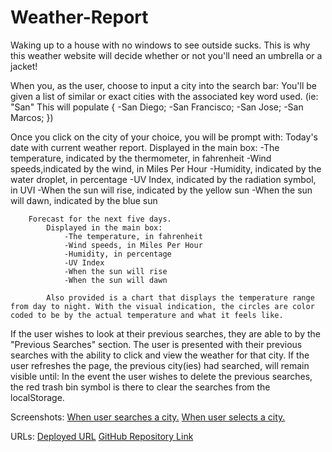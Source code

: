 # Weather-Report

Waking up to a house with no windows to see outside sucks.
    This is why this weather website will decide whether or not you'll need an umbrella or a jacket!

When you, as the user, choose to input a city into the search bar:
        You'll be given a list of similar or exact cities with the associated key word used.
            (ie: "San"
                This will populate {
                    -San Diego;
                    -San Francisco;
                    -San Jose;
                    -San Marcos;
            })

Once you click on the city of your choice, you will be prompt with:
        Today's date with current weather report.
            Displayed in the main box:
                -The temperature, indicated by the thermometer, in fahrenheit
                -Wind speeds,indicated by the wind, in Miles Per Hour
                -Humidity, indicated by the water droplet, in percentage
                -UV Index, indicated by the radiation symbol, in UVI
                -When the sun will rise, indicated by the yellow sun
                -When the sun will dawn, indicated by the blue sun
        
        Forecast for the next five days.
            Displayed in the main box:
                -The temperature, in fahrenheit
                -Wind speeds, in Miles Per Hour
                -Humidity, in percentage
                -UV Index
                -When the sun will rise
                -When the sun will dawn

            Also provided is a chart that displays the temperature range from day to night. With the visual indication, the circles are color coded to be by the actual temperature and what it feels like.

If the user wishes to look at their previous searches, they are able to by the "Previous Searches" section.
        The user is presented with their previous searches with the ability to click and view the weather for that city.
            If the user refreshes the page, the previous city(ies) had searched, will remain visible until:
                    In the event the user wishes to delete the previous searches, the red trash bin symbol is there to clear the searches from the localStorage.
        


Screenshots:
<a href= "https://github.com/kims1998/Please-Remind-Me/blob/main/IMG/During_shift.JPG">When user searches a city.</a>
<a href= "https://github.com/kims1998/Please-Remind-Me/blob/main/IMG/EOS.JPG">When user selects a city.</a>

URLs:
<a href= "https://kims1998.github.io/Weather-Report/">Deployed URL</a>
<a href= "https://github.com/kims1998/Weather-Report">GitHub Repository Link</a>